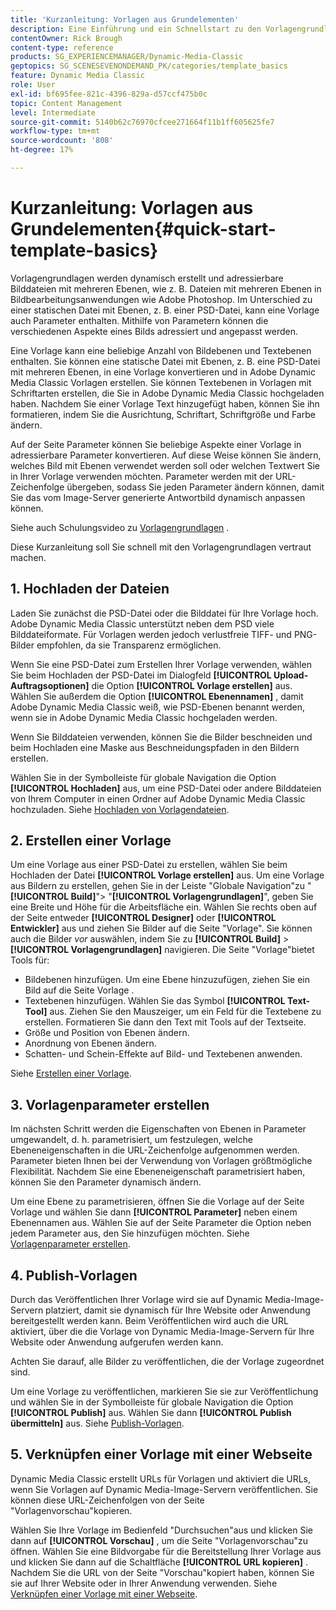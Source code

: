```yaml
---
title: 'Kurzanleitung: Vorlagen aus Grundelementen'
description: Eine Einführung und ein Schnellstart zu den Vorlagengrundlagen , mit denen Sie schnell in Adobe Dynamic Media Classic arbeiten können.
contentOwner: Rick Brough
content-type: reference
products: SG_EXPERIENCEMANAGER/Dynamic-Media-Classic
geptopics: SG_SCENESEVENONDEMAND_PK/categories/template_basics
feature: Dynamic Media Classic
role: User
exl-id: bf695fee-821c-4396-829a-d57ccf475b0c
topic: Content Management
level: Intermediate
source-git-commit: 5140b62c76970cfcee271664f11b1ff605625fe7
workflow-type: tm+mt
source-wordcount: '808'
ht-degree: 17%

---
```


# Kurzanleitung: Vorlagen aus Grundelementen{#quick-start-template-basics}

Vorlagengrundlagen werden dynamisch erstellt und adressierbare Bilddateien mit mehreren Ebenen, wie z. B. Dateien mit mehreren Ebenen in Bildbearbeitungsanwendungen wie Adobe Photoshop. Im Unterschied zu einer statischen Datei mit Ebenen, z. B. einer PSD-Datei, kann eine Vorlage auch Parameter enthalten. Mithilfe von Parametern können die verschiedenen Aspekte eines Bilds adressiert und angepasst werden.

Eine Vorlage kann eine beliebige Anzahl von Bildebenen und Textebenen enthalten. Sie können eine statische Datei mit Ebenen, z. B. eine PSD-Datei mit mehreren Ebenen, in eine Vorlage konvertieren und in Adobe Dynamic Media Classic Vorlagen erstellen. Sie können Textebenen in Vorlagen mit Schriftarten erstellen, die Sie in Adobe Dynamic Media Classic hochgeladen haben. Nachdem Sie einer Vorlage Text hinzugefügt haben, können Sie ihn formatieren, indem Sie die Ausrichtung, Schriftart, Schriftgröße und Farbe ändern.

Auf der Seite Parameter können Sie beliebige Aspekte einer Vorlage in adressierbare Parameter konvertieren. Auf diese Weise können Sie ändern, welches Bild mit Ebenen verwendet werden soll oder welchen Textwert Sie in Ihrer Vorlage verwenden möchten. Parameter werden mit der URL-Zeichenfolge übergeben, sodass Sie jeden Parameter ändern können, damit Sie das vom Image-Server generierte Antwortbild dynamisch anpassen können.

Siehe auch Schulungsvideo zu [Vorlagengrundlagen](https://s7d5.scene7.com/s7viewers/html5/VideoViewer.html?videoserverurl=https://s7d5.scene7.com/is/content/&amp;emailurl=https://s7d5.scene7.com/s7/emailFriend&amp;serverUrl=https://s7d5.scene7.com/is/image/&amp;config=Scene7SharedAssets/Universal_HTML5_Video&amp;contenturl=https://s7d5.scene7.com/skins/&amp;asset=S7tutorials/553_Template%20Basics_converted%20renamed_Dynamic%20Banners-AVS) .

Diese Kurzanleitung soll Sie schnell mit den Vorlagengrundlagen vertraut machen.

## 1. Hochladen der Dateien

Laden Sie zunächst die PSD-Datei oder die Bilddatei für Ihre Vorlage hoch. Adobe Dynamic Media Classic unterstützt neben dem PSD viele Bilddateiformate. Für Vorlagen werden jedoch verlustfreie TIFF- und PNG-Bilder empfohlen, da sie Transparenz ermöglichen.

Wenn Sie eine PSD-Datei zum Erstellen Ihrer Vorlage verwenden, wählen Sie beim Hochladen der PSD-Datei im Dialogfeld **[!UICONTROL Upload-Auftragsoptionen]** die Option **[!UICONTROL Vorlage erstellen]** aus. Wählen Sie außerdem die Option **[!UICONTROL Ebenennamen]** , damit Adobe Dynamic Media Classic weiß, wie PSD-Ebenen benannt werden, wenn sie in Adobe Dynamic Media Classic hochgeladen werden.

Wenn Sie Bilddateien verwenden, können Sie die Bilder beschneiden und beim Hochladen eine Maske aus Beschneidungspfaden in den Bildern erstellen.

Wählen Sie in der Symbolleiste für globale Navigation die Option **[!UICONTROL Hochladen]** aus, um eine PSD-Datei oder andere Bilddateien von Ihrem Computer in einen Ordner auf Adobe Dynamic Media Classic hochzuladen. Siehe [Hochladen von Vorlagendateien](uploading-template-files.md#uploading_template_files).

## 2. Erstellen einer Vorlage

Um eine Vorlage aus einer PSD-Datei zu erstellen, wählen Sie beim Hochladen der Datei **[!UICONTROL Vorlage erstellen]** aus. Um eine Vorlage aus Bildern zu erstellen, gehen Sie in der Leiste &quot;Globale Navigation&quot;zu &quot;**[!UICONTROL Build]**&quot;> &quot;**[!UICONTROL Vorlagengrundlagen]**&quot;, geben Sie eine Breite und Höhe für die Arbeitsfläche ein. Wählen Sie rechts oben auf der Seite entweder **[!UICONTROL Designer]** oder **[!UICONTROL Entwickler]** aus und ziehen Sie Bilder auf die Seite &quot;Vorlage&quot;. Sie können auch die Bilder *vor* auswählen, indem Sie zu **[!UICONTROL Build]** > **[!UICONTROL Vorlagengrundlagen]** navigieren. Die Seite &quot;Vorlage&quot;bietet Tools für:

* Bildebenen hinzufügen. Um eine Ebene hinzuzufügen, ziehen Sie ein Bild auf die Seite Vorlage .
* Textebenen hinzufügen. Wählen Sie das Symbol **[!UICONTROL Text-Tool]** aus. Ziehen Sie den Mauszeiger, um ein Feld für die Textebene zu erstellen. Formatieren Sie dann den Text mit Tools auf der Textseite.
* Größe und Position von Ebenen ändern.
* Anordnung von Ebenen ändern.
* Schatten- und Schein-Effekte auf Bild- und Textebenen anwenden. 

Siehe [Erstellen einer Vorlage](creating-template.md#creating_a_template).

## 3. Vorlagenparameter erstellen

Im nächsten Schritt werden die Eigenschaften von Ebenen in Parameter umgewandelt, d. h. parametrisiert, um festzulegen, welche Ebeneneigenschaften in die URL-Zeichenfolge aufgenommen werden. Parameter bieten Ihnen bei der Verwendung von Vorlagen größtmögliche Flexibilität. Nachdem Sie eine Ebeneneigenschaft parametrisiert haben, können Sie den Parameter dynamisch ändern.

Um eine Ebene zu parametrisieren, öffnen Sie die Vorlage auf der Seite Vorlage und wählen Sie dann **[!UICONTROL Parameter]** neben einem Ebenennamen aus. Wählen Sie auf der Seite Parameter die Option neben jedem Parameter aus, den Sie hinzufügen möchten. Siehe [Vorlagenparameter erstellen](creating-template-parameters.md#creating_template_parameters).

## 4. Publish-Vorlagen

Durch das Veröffentlichen Ihrer Vorlage wird sie auf Dynamic Media-Image-Servern platziert, damit sie dynamisch für Ihre Website oder Anwendung bereitgestellt werden kann. Beim Veröffentlichen wird auch die URL aktiviert, über die die Vorlage von Dynamic Media-Image-Servern für Ihre Website oder Anwendung aufgerufen werden kann.

Achten Sie darauf, alle Bilder zu veröffentlichen, die der Vorlage zugeordnet sind.

Um eine Vorlage zu veröffentlichen, markieren Sie sie zur Veröffentlichung und wählen Sie in der Symbolleiste für globale Navigation die Option **[!UICONTROL Publish]** aus. Wählen Sie dann **[!UICONTROL Publish übermitteln]** aus. Siehe [Publish-Vorlagen](publishing-templates.md#publishing_templates).

## 5. Verknüpfen einer Vorlage mit einer Webseite

Dynamic Media Classic erstellt URLs für Vorlagen und aktiviert die URLs, wenn Sie Vorlagen auf Dynamic Media-Image-Servern veröffentlichen. Sie können diese URL-Zeichenfolgen von der Seite &quot;Vorlagenvorschau&quot;kopieren.

Wählen Sie Ihre Vorlage im Bedienfeld &quot;Durchsuchen&quot;aus und klicken Sie dann auf **[!UICONTROL Vorschau]** , um die Seite &quot;Vorlagenvorschau&quot;zu öffnen. Wählen Sie eine Bildvorgabe für die Bereitstellung Ihrer Vorlage aus und klicken Sie dann auf die Schaltfläche **[!UICONTROL URL kopieren]** . Nachdem Sie die URL von der Seite &quot;Vorschau&quot;kopiert haben, können Sie sie auf Ihrer Website oder in Ihrer Anwendung verwenden. Siehe [Verknüpfen einer Vorlage mit einer Webseite](linking-template-web-page.md#linking_a_template_to_a_web_page).
